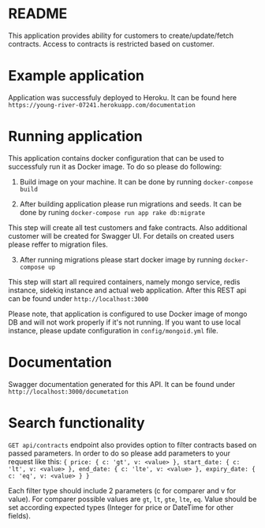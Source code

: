 # README

This application provides ability for customers to create/update/fetch contracts. Access to contracts is restricted based on customer.

# Example application
Application was successfuly deployed to Heroku. It can be found here `https://young-river-07241.herokuapp.com/documentation`

# Running application

This application contains docker configuration that can be used to successfuly run it as Docker image. To do so please do following:
1) Build image on your machine. It can be done by running
  `docker-compose build`
  
2) After building application please run migrations and seeds. It can be done by runing
  `docker-compose run app rake db:migrate`
  
  This step will create all test customers and fake contracts. Also additional customer will be created for Swagger UI. For details on created users please reffer to migration files. 
  
3)  After running migrations please start docker image by running
  `docker-compose up`
  
  This step will start all required containers, namely mongo service, redis instance, sidekiq instance and actual web application. After this REST api can be found under `http://localhost:3000`
  
  Please note, that application is configured to use Docker image of mongo DB and will not work properly if it's not running. If you want to use local instance, please update configuration in `config/mongoid.yml` file.
  
# Documentation

Swagger documentation generated for this API. It can be found under `http://localhost:3000/documetation`

# Search functionality 

`GET api/contracts` endpoint also provides option to filter contracts based on passed parameters. In order to do so please add parameters to your request like this:
`
    {
      price: {
        c: 'gt',
        v: <value>
      },
      start_date: {
        c: 'lt',
        v: <value>
      },
      end_date: {
        c: 'lte',
        v: <value>
      },
      expiry_date: {
        c: 'eq',
        v: <value>
      }
    }
`

Each filter type should include 2 parameters (c for comparer and v for value). For comparer possible values are `gt`, `lt`, `gte`, `lte`, `eq`. Value should be set according expected types (Integer for price or DateTime for other fields).
